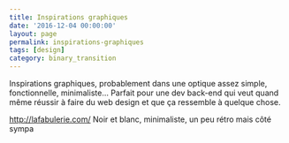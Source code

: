 ```yaml
---
title: Inspirations graphiques
date: '2016-12-04 00:00:00'
layout: page
permalink: inspirations-graphiques
tags: [design]
category: binary_transition
---
```


Inspirations graphiques, probablement dans une optique assez simple, fonctionnelle, minimaliste... Parfait pour une dev back-end qui veut quand même réussir à faire du web design et que ça ressemble à quelque chose.

<!--more-->


http://lafabulerie.com/
Noir et blanc, minimaliste, un peu rétro mais côté sympa
